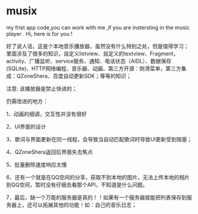 # musix
my frist app code,you can work with me ,if you are instersting in the music player . Hi, here is for you !

好了说人话，这是个本地音乐播放器，虽然没有什么特别之处，但是值得学习；
里面涉及了很多的知识，自定义listview、自定义的textview、Fragment，activity、广播监听、service服务、通知、电话状态（AIDL）、数据保存(SQLite)、HTTP网络编程、音乐器、动画、第三方开源：侧滑菜单，第三方集成：QZoneShera、百度自动更新SDK；等等的知识；

注意:
该播放器是禁止快进的；

仍需改进的地方：

1、动画的细调，交互性并没有很好

2、UI界面的设计

3、歌词与界面更新在同一线程，会导致当自动匹配歌词时导致UI更新受到阻塞；

4、QZoneShera返回后界面失去焦点

5、批量删除速度响应太慢

6、还有一个就是在QQ空间的分享，获取不到本地的图片，无法上传本地的相片到QQ空间，暂时没有仔细去看那个API，不知道是什么问题。

7、最后，缺一个万能的服务器是真的！！如果有一个服务器就能把列表保存到服务器上，还可以拓展其他的功能！如：自己的音乐日志；
